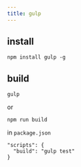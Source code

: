 ```yaml
---
title: gulp
---
```


## install

```
npm install gulp -g
```

## build

```
gulp
```

or 

```
npm run build
```

in `package.json`

```
"scripts": {
  "build": "gulp test"
}
```
